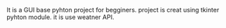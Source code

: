 It is a GUI base pyhton project for begginers.
project is creat using tkinter pyhton module.
it is use weatner API.
